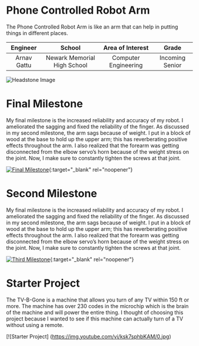 ﻿# Phone Controlled Robot Arm
The Phone Controlled Robot Arm is like an arm that can help in putting things in different places.

| **Engineer** | **School** | **Area of Interest** | **Grade** |
|:--:|:--:|:--:|:--:|
| Arnav Gattu | Newark Memorial High School | Computer Engineering | Incoming Senior

![Headstone Image](https://lh3.googleusercontent.com/pw/AM-JKLUSG0K8ON-Ab3_1aU3XwLxjv28zRh_vHYyAIkcx3Nt9IBGkAwlk1qi4LlFvMJRIlqXZk6etjIYZiZlt9Hi3hZYxzZdLI7kBTJ5GkxT19ItaA7MnA8hQsavm3ieMO8-JHW515mYKehlIfQHpXUM7WvRl=w904-h903-no?authuser=0)
  
# Final Milestone
My final milestone is the increased reliability and accuracy of my robot. I ameliorated the sagging and fixed the reliability of the finger. As discussed in my second milestone, the arm sags because of weight. I put in a block of wood at the base to hold up the upper arm; this has reverberating positive effects throughout the arm. I also realized that the forearm was getting disconnected from the elbow servo’s horn because of the weight stress on the joint. Now, I make sure to constantly tighten the screws at that joint. 

[![Final Milestone](https://res.cloudinary.com/marcomontalbano/image/upload/v1612573869/video_to_markdown/images/youtube--F7M7imOVGug-c05b58ac6eb4c4700831b2b3070cd403.jpg )](https://www.youtube.com/watch?v=F7M7imOVGug&feature=emb_logo "Final Milestone"){:target="_blank" rel="noopener"}

# Second Milestone
My final milestone is the increased reliability and accuracy of my robot. I ameliorated the sagging and fixed the reliability of the finger. As discussed in my second milestone, the arm sags because of weight. I put in a block of wood at the base to hold up the upper arm; this has reverberating positive effects throughout the arm. I also realized that the forearm was getting disconnected from the elbow servo’s horn because of the weight stress on the joint. Now, I make sure to constantly tighten the screws at that joint.

[![Third Milestone](https://res.cloudinary.com/marcomontalbano/image/upload/v1612574014/video_to_markdown/images/youtube--y3VAmNlER5Y-c05b58ac6eb4c4700831b2b3070cd403.jpg)](https://www.youtube.com/watch?v=y3VAmNlER5Y&feature=emb_logo "Second Milestone"){:target="_blank" rel="noopener"}

# Starter Project
The TV-B-Gone is a machine that allows you turn of any TV within 150 ft or more. The machine has over 230 codes in the microchip which is the brain of the machine and will power the entire thing. I thought of choosing this project because I wanted to see if this machine can actually turn of a TV without using a remote. 

[![Starter Project] (https://img.youtube.com/vi/ksk7sphbKAM/0.jpg)
